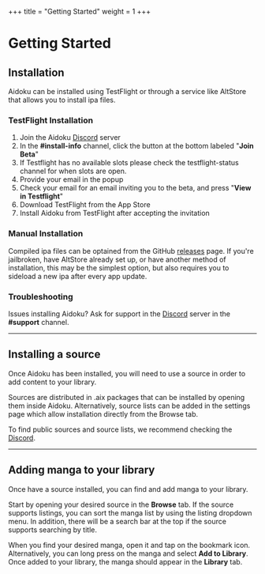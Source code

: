 +++
title = "Getting Started"
weight = 1
+++

# Getting Started

## Installation

Aidoku can be installed using TestFlight or through a service like AltStore that allows you to install ipa files.

### TestFlight Installation

1. Join the Aidoku [Discord](https://discord.com/invite/9U8cC5Zk3s) server
2. In the **#install-info** channel, click the button at the bottom labeled "**Join Beta**"
3. If Testflight has no available slots please check the testflight-status channel for when slots are open.
4. Provide your email in the popup
5. Check your email for an email inviting you to the beta, and press "**View in Testflight**"
6. Download TestFlight from the App Store
7. Install Aidoku from TestFlight after accepting the invitation

### Manual Installation

Compiled ipa files can be optained from the GitHub [releases](https://github.com/Aidoku/Aidoku/releases) page. If you're jailbroken, have AltStore already set up, or have another method of installation, this may be the simplest option, but also requires you to sideload a new ipa after every app update.

### Troubleshooting

Issues installing Aidoku? Ask for support in the [Discord](https://discord.com/invite/9U8cC5Zk3s) server in the **#support** channel.

---

## Installing a source

Once Aidoku has been installed, you will need to use a source in order to add content to your library.

Sources are distributed in .aix packages that can be installed by opening them inside Aidoku. Alternatively, source lists can be added in the settings page which allow installation directly from the Browse tab.

To find public sources and source lists, we recommend checking the [Discord](https://discord.com/invite/9U8cC5Zk3s).

---

## Adding manga to your library

Once have a source installed, you can find and add manga to your library.

Start by opening your desired source in the **Browse** tab. If the source supports listings, you can sort the manga list by using the listing dropdown menu. In addition, there will be a search bar at the top if the source supports searching by title.

When you find your desired manga, open it and tap on the bookmark icon. Alternatively, you can long press on the manga and select **Add to Library**. Once added to your library, the manga should appear in the **Library** tab.
